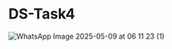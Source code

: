 # DS-Task4
![WhatsApp Image 2025-05-09 at 06 11 23 (1)](https://github.com/user-attachments/assets/de42ca65-4591-4a2e-bf2a-ea7b3229ad65)


